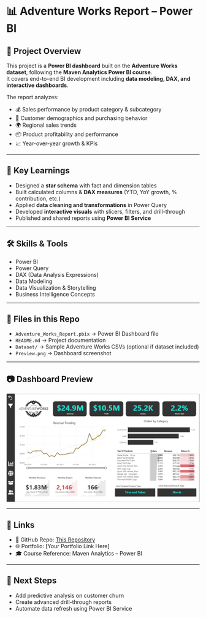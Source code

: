# 📊 Adventure Works Report – Power BI  

## 📌 Project Overview  
This project is a **Power BI dashboard** built on the **Adventure Works dataset**, following the **Maven Analytics Power BI course**.  
It covers end-to-end BI development including **data modeling, DAX, and interactive dashboards**.  

The report analyzes:  
- 💰 Sales performance by product category & subcategory  
- 🛒 Customer demographics and purchasing behavior  
- 🌍 Regional sales trends  
- 📦 Product profitability and performance  
- 📈 Year-over-year growth & KPIs  

---

## 🎯 Key Learnings  
- Designed a **star schema** with fact and dimension tables  
- Built calculated columns & **DAX measures** (YTD, YoY growth, % contribution, etc.)  
- Applied **data cleaning and transformations** in Power Query  
- Developed **interactive visuals** with slicers, filters, and drill-through  
- Published and shared reports using **Power BI Service**  

---

## 🛠️ Skills & Tools  
- Power BI  
- Power Query  
- DAX (Data Analysis Expressions)  
- Data Modeling  
- Data Visualization & Storytelling  
- Business Intelligence Concepts  

---

## 📂 Files in this Repo  
- `Adventure_Works_Report.pbix` → Power BI Dashboard file  
- `README.md` → Project documentation  
- `Dataset/` → Sample Adventure Works CSVs (optional if dataset included)  
- `Preview.png` → Dashboard screenshot  

---

## 📷 Dashboard Preview  
![Dashboard Preview](/Preview.png)  

---

## 🔗 Links  
- 📂 GitHub Repo: [This Repository](https://github.com/MohammedHameid/Adventure-Works-Report-PowerBI)  
- 🌐 Portfolio: [Your Portfolio Link Here]  
- 🎓 Course Reference: Maven Analytics – Power BI  

---

## 🚀 Next Steps  
- Add predictive analysis on customer churn  
- Create advanced drill-through reports  
- Automate data refresh using Power BI Service  
